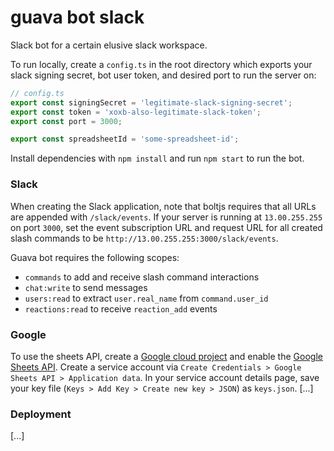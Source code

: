# guava bot slack
Slack bot for a certain elusive slack workspace.

To run locally, create a `config.ts` in the root directory which exports your slack signing secret, bot user token, and 
desired port to run the server on:
```ts
// config.ts
export const signingSecret = 'legitimate-slack-signing-secret';
export const token = 'xoxb-also-legitimate-slack-token';
export const port = 3000;

export const spreadsheetId = 'some-spreadsheet-id';
```
Install dependencies with `npm install` and run `npm start` to run the bot.

### Slack
When creating the Slack application, note that boltjs requires that all URLs are appended with `/slack/events`. If your
server is running at `13.00.255.255` on port `3000`, set the event subscription URL and request URL for all created slash 
commands to be `http://13.00.255.255:3000/slack/events`.

Guava bot requires the following scopes:
- `commands` to add and receive slash command interactions
- `chat:write` to send messages
- `users:read` to extract `user.real_name` from `command.user_id`
- `reactions:read` to receive `reaction_add` events

### Google
To use the sheets API, create a [Google cloud project](https://console.cloud.google.com) and enable the [Google Sheets
API](https://console.cloud.google.com/marketplace/product/google/sheets.googleapis.com). Create a service account via
`Create Credentials > Google Sheets API > Application data`. In your service account details page, save your key file 
(`Keys > Add Key > Create new key > JSON`) as `keys.json`.
[...]

### Deployment
[...]
